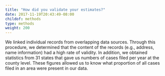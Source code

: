 ```yaml
---
title: "How did you validate your estimates?"
date: 2017-11-19T20:43:49-08:00
childof: methods
type: methods
weight: 200
---
```

We linked individual records from overlapping data sources. Through this procedure, we determined that the content of the records (e.g., address, name information) had a high rate of validity. In addition, we obtained statistics from 31 states that gave us numbers of cases filed per year at the county level. These figures allowed us to know what proportion of all cases filed in an area were present in our data.

